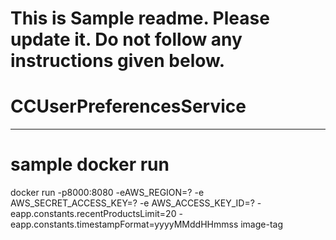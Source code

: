 # This is Sample readme. Please update it. Do not follow any instructions given below.

# CCUserPreferencesService
---


# sample docker run 
docker run -p8000:8080 -eAWS_REGION=? -e AWS_SECRET_ACCESS_KEY=? -e AWS_ACCESS_KEY_ID=? -eapp.constants.recentProductsLimit=20 -eapp.constants.timestampFormat=yyyyMMddHHmmss image-tag